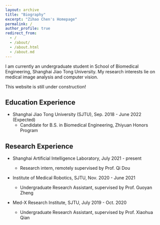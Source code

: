 ```yaml
---
layout: archive
title: "Biography"
excerpt: "Zihao Chen's Homepage"
permalink: /
author_profile: true
redirect_from:
  - /
  - /about/
  - /about.html
  - /about.md
---
```


I am currently an undergraduate student in School of Biomedical Engineering, Shanghai Jiao Tong University. My research interests lie on medical image analysis and computer vision.

This website is still under construction!

## Education Experience
* Shanghai Jiao Tong University (SJTU), Sep. 2018 - June 2022 (Expected)
  * Candidate for B.S. in Biomedical Engineering, Zhiyuan Honors Program

## Research Experience
* Shanghai Artificial Intelligence Laboratory, July 2021 - present
  * Research intern, remotely supervised by Prof. Qi Dou

* Institute of Medical Robotics, SJTU, Nov. 2020 - June 2021
  * Undergraduate Research Assistant, supervised by Prof. Guoyan Zheng

* Med-X Research Institute, SJTU, July 2019 - Oct. 2020
  * Undergraduate Research Assistant, supervised by Prof. Xiaohua Qian
